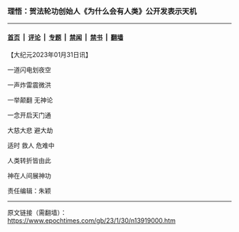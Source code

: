 ### 理悟：贺法轮功创始人《为什么会有人类》公开发表示天机

---

#### [首页](../../../..?n13919000) &nbsp;|&nbsp; [评论](../../../../../epoch-comment?n13919000) &nbsp;|&nbsp; [专题](../../../../../epoch-special?n13919000) &nbsp;|&nbsp; [禁闻](../../../../../epoch-news?n13919000) &nbsp;|&nbsp; [禁书](../../../../../books?n13919000) &nbsp;|&nbsp; [翻墙](https://github.com/gfw-breaker/nogfw/blob/master/README.md?n13919000)


<div class="post_content" id="artbody" itemprop="articleBody">
 <!-- article content begin -->
 <p>
  【大纪元2023年01月31日讯】
 </p>
 <p>
  一道闪电划夜空
 </p>
 <p>
  一声炸雷震微洪
 </p>
 <p>
  一举颠翻
  <ok href="https://www.epochtimes.com/gb/tag/%E6%97%A0%E7%A5%9E%E8%AE%BA.html">
   无神论
  </ok>
 </p>
 <p>
  一念开启天门通
 </p>
 <p>
  <ok href="https://www.epochtimes.com/gb/tag/%E5%A4%A7%E6%85%88%E5%A4%A7%E6%82%B2.html">
   大慈大悲
  </ok>
  避大劫
 </p>
 <p>
  适时
  <ok href="https://www.epochtimes.com/gb/tag/%E6%95%91%E4%BA%BA.html">
   救人
  </ok>
  危难中
 </p>
 <p>
  人类转折皆由此
 </p>
 <p>
  神在人间展神功
 </p>
 <p>
  责任编辑：朱颖
 </p>
 <!-- article content end -->
 <div id="below_article_ad">
 </div>
</div>


---

原文链接（需翻墙）：https://www.epochtimes.com/gb/23/1/30/n13919000.htm
